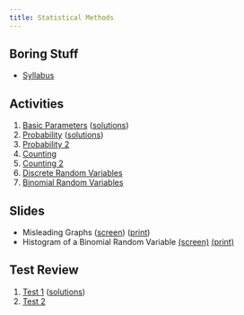 ```yaml
---
title: Statistical Methods
---
```


## Boring Stuff

* [Syllabus](/pdf/classes/stat/stat-syllabus.pdf)

## Activities

1. [Basic Parameters](/pdf/classes/stat/stat-a01-basic-parameters.pdf) ([solutions](/pdf/classes/stat/stat-soln-a01-basic-parameters.pdf))
2. [Probability](/pdf/classes/stat/stat-a02-probability.pdf) ([solutions](/pdf/classes/stat/stat-soln-a02-probability.pdf))
3. [Probability 2](/pdf/classes/stat/stat-a03-probability-2.pdf)
4. [Counting](/pdf/classes/stat/stat-a04-counting.pdf)
5. [Counting 2](/pdf/classes/stat/stat-a05-counting-2.pdf)
6. [Discrete Random Variables](/pdf/classes/stat/stat-a06-discrete-random-variables.pdf)
6. [Binomial Random Variables](/pdf/classes/stat/stat-a07-binomial-random-variables.pdf)


## Slides

* Misleading Graphs ([screen](/pdf/classes/stat/stat-s-misleading-graphs.pdf)) ([print](/pdf/classes/stat/stat-print-s-misleading-graphs.pdf))
* Histogram of a Binomial Random Variable [(screen)](/pdf/classes/stat/stat-s-binomial-rv.pdf) [(print)](/pdf/classes/stat/stat-print-s-binomial-rv.pdf)


## Test Review

1. [Test 1](/pdf/classes/stat/stat-r1-parameters-and-probability.pdf) ([solutions](/pdf/classes/stat/stat-soln-r1-parameters-and-probability.pdf))
2. [Test 2](/pdf/classes/stat/stat-r2-counting.pdf)

<!-- 

## Practice Problems

* Test 1
    * 2.2 #19, 20
    * 2.3 #9, 10, 19
    * 4.2 #28, 31, 35, 37, 40
* Test 2
    * 4.4 #13, 15
    * 4.6 #15, 33, 35
    * 5.3 #43
    * 5.4 #5, 11a, 18


## Activities

3. [Counting](/pdf/classes/stat/stat-a03-counting.pdf)
4. [Discrete Random Variables](/pdf/classes/stat/stat-a04-discrete-random-variables.pdf)
5. [Discrete Random Variables II](/pdf/classes/stat/stat-a05-discrete-random-variables-ii.pdf)
6. [Normal Random Variables](/pdf/classes/stat/stat-a06-normal-random-variables.pdf)
7. [Sampling Distributions](/pdf/classes/stat/stat-a07-sampling-distributions.pdf)


* [Test 2](/pdf/classes/stat/stat-r2-counting-and-drvs.pdf)
* [Test 3](/pdf/classes/stat/stat-r3-continuous-rvs.pdf)


## Other Stuff

* [Z-Score Table](/pdf/classes/stat/stat-z-score-table.pdf)

-->
